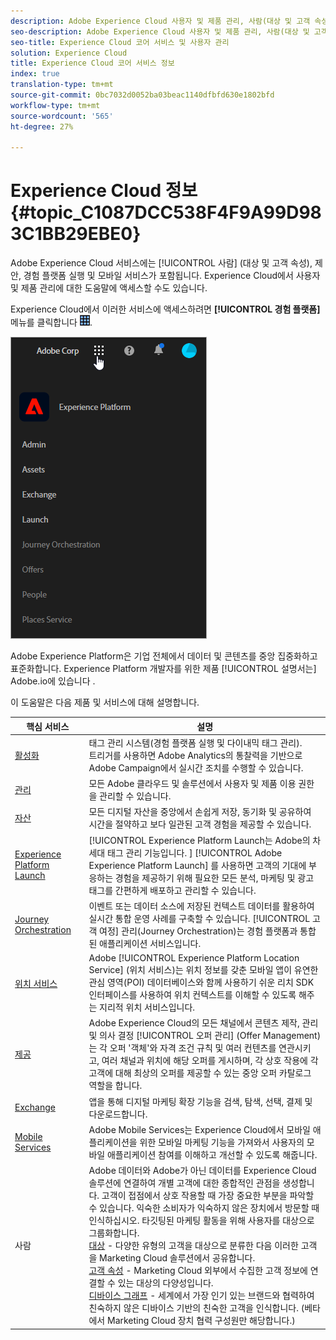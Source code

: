 ```yaml
---
description: Adobe Experience Cloud 사용자 및 제품 관리, 사람(대상 및 고객 속성), 여정 운영, 제안, 장소, 경험 플랫폼 시작 및 모바일 서비스에 대해 알아보십시오.
seo-description: Adobe Experience Cloud 사용자 및 제품 관리, 사람(대상 및 고객 속성), 제안, 경험 플랫폼 시작 및 모바일 서비스에 대해 알아보십시오.
seo-title: Experience Cloud 코어 서비스 및 사용자 관리
solution: Experience Cloud
title: Experience Cloud 코어 서비스 정보
index: true
translation-type: tm+mt
source-git-commit: 0bc7032d0052ba03beac1140dfbfd630e1802bfd
workflow-type: tm+mt
source-wordcount: '565'
ht-degree: 27%

---
```



# Experience Cloud 정보 {#topic_C1087DCC538F4F9A99D983C1BB29EBE0}

Adobe Experience Cloud 서비스에는 [!UICONTROL 사람] (대상 및 고객 속성), 제안, 경험 플랫폼 실행 및 모바일 서비스가 포함됩니다. Experience Cloud에서 사용자 및 제품 관리에 대한 도움말에 액세스할 수도 있습니다.

Experience Cloud에서 이러한 서비스에 액세스하려면 **[!UICONTROL 경험 플랫폼]** 메뉴를 클릭합니다 ![](assets/menu-icon.png).

![](assets/platform-core-services.png)

Adobe Experience Platform은 기업 전체에서 데이터 및 콘텐츠를 중앙 집중화하고 표준화합니다. Experience Platform 개발자를 위한 제품 [!UICONTROL 설명서는] Adobe.io에 있습니다 [](https://www.adobe.io/apis/experienceplatform/home/services.html).

이 도움말은 다음 제품 및 서비스에 대해 설명합니다.

| 핵심 서비스 | 설명 |
|--- |--- |
| [활성화](activation/activation.md) | 태그 관리 시스템(경험 플랫폼 실행 및 다이내믹 태그 관리).<br>트리거를 사용하면 Adobe Analytics의 통찰력을 기반으로 Adobe Campaign에서 실시간 조치를 수행할 수 있습니다. |
| [관리](admin-getting-started/admin-getting-started.md) | 모든 Adobe 클라우드 및 솔루션에서 사용자 및 제품 이용 권한을 관리할 수 있습니다. |
| [자산](experience-cloud-assets/experience-cloud-assets.md) | 모든 디지털 자산을 중앙에서 손쉽게 저장, 동기화 및 공유하여 시간을 절약하고 보다 일관된 고객 경험을 제공할 수 있습니다. |
| [Experience Platform Launch](https://docs.adobe.com/content/help/ko-KR/launch/using/overview.html) | [!UICONTROL Experience Platform Launch는 Adobe의 차세대 태그 관리 기능입니다. ] [!UICONTROL Adobe Experience Platform Launch] 를 사용하면 고객의 기대에 부응하는 경험을 제공하기 위해 필요한 모든 분석, 마케팅 및 광고 태그를 간편하게 배포하고 관리할 수 있습니다. |
| [Journey Orchestration](https://docs.adobe.com/content/help/ko-KR/journeys/using/journey-orchestration-home.html) | 이벤트 또는 데이터 소스에 저장된 컨텍스트 데이터를 활용하여 실시간 통합 운영 사례를 구축할 수 있습니다. [!UICONTROL 고객 여정] 관리(Journey Orchestration)는 경험 플랫폼과 통합된 애플리케이션 서비스입니다. |
| [위치 서비스](https://docs.adobe.com/content/help/ko-KR/places/using/home.html) | Adobe [!UICONTROL Experience Platform Location Service] (위치 서비스)는 위치 정보를 갖춘 모바일 앱이 유연한 관심 영역(POI) 데이터베이스와 함께 사용하기 쉬운 리치 SDK 인터페이스를 사용하여 위치 컨텍스트를 이해할 수 있도록 해주는 지리적 위치 서비스입니다. |
| [제공](offer-management/getting-started.md) | Adobe Experience Cloud의 모든 채널에서 콘텐츠 제작, 관리 및 의사 결정 [!UICONTROL 오퍼 관리] (Offer Management)는 각 오퍼 &#39;객체&#39;와 자격 조건 규칙 및 여러 컨텐츠를 연관시키고, 여러 채널과 위치에 해당 오퍼를 게시하며, 각 상호 작용에 각 고객에 대해 최상의 오퍼를 제공할 수 있는 중앙 오퍼 카탈로그 역할을 합니다. |
| [Exchange](exchange.md) | 앱을 통해 디지털 마케팅 확장 기능을 검색, 탐색, 선택, 결제 및 다운로드합니다. |
| [Mobile Services](https://docs.adobe.com/content/help/ko-KR/mobile-services/using/home.html) | Adobe Mobile Services는 Experience Cloud에서 모바일 애플리케이션을 위한 모바일 마케팅 기능을 가져와서 사용자의 모바일 애플리케이션 참여를 이해하고 개선할 수 있도록 해줍니다. |
| 사람 | Adobe 데이터와 Adobe가 아닌 데이터를 Experience Cloud 솔루션에 연결하여 개별 고객에 대한 종합적인 관점을 생성합니다. 고객이 접점에서 상호 작용할 때 가장 중요한 부분을 파악할 수 있습니다. 익숙한 소비자가 익숙하지 않은 장치에서 방문할 때 인식하십시오. 타깃팅된 마케팅 활동을 위해 사용자를 대상으로 그룹화합니다.<br>[대상](audience-library/audience-library.md) - 다양한 유형의 고객을 대상으로 분류한 다음 이러한 고객을 Marketing Cloud 솔루션에서 공유합니다.<br>[고객 속성](attributes/attributes.md) - Marketing Cloud 외부에서 수집한 고객 정보에 연결할 수 있는 대상의 다양성입니다.<br>[디바이스 그래프](https://landing.adobe.com/en/na/events/summit/275658-summit-co-op.html) - 세계에서 가장 인기 있는 브랜드와 협력하여 친숙하지 않은 디바이스 기반의 친숙한 고객을 인식합니다. (베타에서 Marketing Cloud 장치 협력 구성원만 해당합니다.) |

